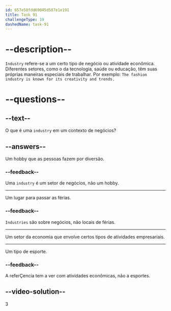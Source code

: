 ```yaml
---
id: 657e58fdd69045d587e1e191
title: Task 91
challengeType: 19
dashedName: task-91
---
```


# --description--

`Industry` refere-se a um certo tipo de negócio ou atividade econômica. Diferentes setores, como o da tecnologia, saúde ou educação, têm suas próprias maneiras especiais de trabalhar. Por exemplo: `The fashion industry is known for its creativity and trends.`

# --questions--

## --text--

O que é uma `industry` em um contexto de negócios?

## --answers--

Um hobby que as pessoas fazem por diversão.

### --feedback--

Uma `industry` é um setor de negócios, não um hobby.

---

Um lugar para passar as férias.

### --feedback--

`Industries` são sobre negócios, não locais de férias.

---

Um setor da economia que envolve certos tipos de atividades empresariais.

---

Um tipo de esporte.

### --feedback--

A referÇencia tem a ver com atividades econômicas, não a esportes.

## --video-solution--

3
